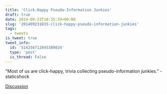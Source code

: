 ```yaml
---
title: 'Click-Happy Pseudo-Information Junkies'
draft: true
date: 2014-09-23T10:35:29+00:00
slug: '201409231035-click-happy-pseudo-information-junkies'
tags:
  - tweets
is_tweet: true
tweet_info:
  id: '514256712845389824'
  type: 'post'
  is_thread: False
---
```




"Most of us are click-happy, trivia collecting pseudo-information junkies." -staticshock

[Discussion](https://x.com/sytelus/status/514256712845389824)
